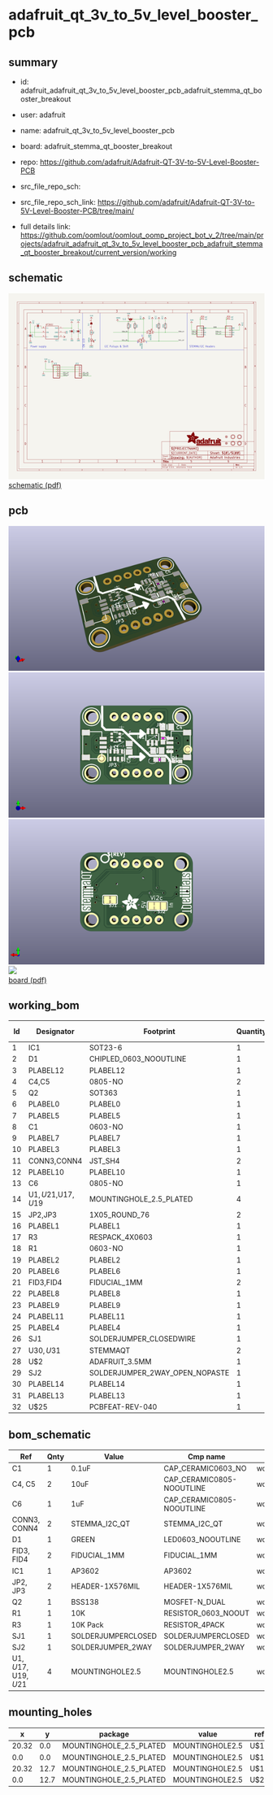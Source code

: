 # adafruit_qt_3v_to_5v_level_booster_pcb
 
## summary 
* id: adafruit_adafruit_qt_3v_to_5v_level_booster_pcb_adafruit_stemma_qt_booster_breakout
* user: adafruit
* name: adafruit_qt_3v_to_5v_level_booster_pcb
* board: adafruit_stemma_qt_booster_breakout
* repo: https://github.com/adafruit/Adafruit-QT-3V-to-5V-Level-Booster-PCB



* src_file_repo_sch: 
* src_file_repo_sch_link: https://github.com/adafruit/Adafruit-QT-3V-to-5V-Level-Booster-PCB/tree/main/
* full details link: https://github.com/oomlout/oomlout_oomp_project_bot_v_2/tree/main/projects/adafruit_adafruit_qt_3v_to_5v_level_booster_pcb_adafruit_stemma_qt_booster_breakout/current_version/working  

## schematic  
![](working_schematic_600.png)  
[schematic (pdf)](working_schematic.pdf) 






















## pcb  
![](working_3d_600.png) 
![](working_3d_front_600.png)  
![](working_3d_back_600.png)  
![](working_600.png)  
[board (pdf)](working.pdf)  

## working_bom
| Id | Designator | Footprint | Quantity | Designation | Supplier and ref |  | None | 
| --- | --- | --- | --- | --- | --- | --- | --- | 
| 1 | IC1 | SOT23-6 | 1 | AP3602/RT9361 |  |  | [''] | 
| 2 | D1 | CHIPLED_0603_NOOUTLINE | 1 | GREEN |  |  | [''] | 
| 3 | PLABEL12 | PLABEL12 | 1 |  |  |  | [''] | 
| 4 | C4,C5 | 0805-NO | 2 | 10uF |  |  | [''] | 
| 5 | Q2 | SOT363 | 1 | BSS138 |  |  | [''] | 
| 6 | PLABEL0 | PLABEL0 | 1 |  |  |  | [''] | 
| 7 | PLABEL5 | PLABEL5 | 1 |  |  |  | [''] | 
| 8 | C1 | 0603-NO | 1 | 0.1uF |  |  | [''] | 
| 9 | PLABEL7 | PLABEL7 | 1 |  |  |  | [''] | 
| 10 | PLABEL3 | PLABEL3 | 1 |  |  |  | [''] | 
| 11 | CONN3,CONN4 | JST_SH4 | 2 | STEMMA_I2C_QT |  |  | [''] | 
| 12 | PLABEL10 | PLABEL10 | 1 |  |  |  | [''] | 
| 13 | C6 | 0805-NO | 1 | 1uF |  |  | [''] | 
| 14 | U$1,U$21,U$17,U$19 | MOUNTINGHOLE_2.5_PLATED | 4 | MOUNTINGHOLE2.5 |  |  | [''] | 
| 15 | JP2,JP3 | 1X05_ROUND_76 | 2 |  |  |  | [''] | 
| 16 | PLABEL1 | PLABEL1 | 1 |  |  |  | [''] | 
| 17 | R3 | RESPACK_4X0603 | 1 | 10K Pack |  |  | [''] | 
| 18 | R1 | 0603-NO | 1 | 10K |  |  | [''] | 
| 19 | PLABEL2 | PLABEL2 | 1 |  |  |  | [''] | 
| 20 | PLABEL6 | PLABEL6 | 1 |  |  |  | [''] | 
| 21 | FID3,FID4 | FIDUCIAL_1MM | 2 | FIDUCIAL_1MM |  |  | [''] | 
| 22 | PLABEL8 | PLABEL8 | 1 |  |  |  | [''] | 
| 23 | PLABEL9 | PLABEL9 | 1 |  |  |  | [''] | 
| 24 | PLABEL11 | PLABEL11 | 1 |  |  |  | [''] | 
| 25 | PLABEL4 | PLABEL4 | 1 |  |  |  | [''] | 
| 26 | SJ1 | SOLDERJUMPER_CLOSEDWIRE | 1 |  |  |  | [''] | 
| 27 | U$30,U$31 | STEMMAQT | 2 |  |  |  | [''] | 
| 28 | U$2 | ADAFRUIT_3.5MM | 1 |  |  |  | [''] | 
| 29 | SJ2 | SOLDERJUMPER_2WAY_OPEN_NOPASTE | 1 |  |  |  | [''] | 
| 30 | PLABEL14 | PLABEL14 | 1 |  |  |  | [''] | 
| 31 | PLABEL13 | PLABEL13 | 1 |  |  |  | [''] | 
| 32 | U$25 | PCBFEAT-REV-040 | 1 |  |  |  | [''] | 


## bom_schematic
| Ref | Qnty | Value | Cmp name | Footprint | Description | Vendor | DNP | 
| --- | --- | --- | --- | --- | --- | --- | --- | 
| C1 | 1 | 0.1uF | CAP_CERAMIC0603_NO | working:0603-NO |  |  |  | 
| C4, C5 | 2 | 10uF | CAP_CERAMIC0805-NOOUTLINE | working:0805-NO |  |  |  | 
| C6 | 1 | 1uF | CAP_CERAMIC0805-NOOUTLINE | working:0805-NO |  |  |  | 
| CONN3, CONN4 | 2 | STEMMA_I2C_QT | STEMMA_I2C_QT | working:JST_SH4 |  |  |  | 
| D1 | 1 | GREEN | LED0603_NOOUTLINE | working:CHIPLED_0603_NOOUTLINE |  |  |  | 
| FID3, FID4 | 2 | FIDUCIAL_1MM | FIDUCIAL_1MM | working:FIDUCIAL_1MM |  |  |  | 
| IC1 | 1 | AP3602 | AP3602 | working:SOT23-6 |  |  |  | 
| JP2, JP3 | 2 | HEADER-1X576MIL | HEADER-1X576MIL | working:1X05_ROUND_76 |  |  |  | 
| Q2 | 1 | BSS138 | MOSFET-N_DUAL | working:SOT363 |  |  |  | 
| R1 | 1 | 10K | RESISTOR_0603_NOOUT | working:0603-NO |  |  |  | 
| R3 | 1 | 10K Pack | RESISTOR_4PACK | working:RESPACK_4X0603 |  |  |  | 
| SJ1 | 1 | SOLDERJUMPERCLOSED | SOLDERJUMPERCLOSED | working:SOLDERJUMPER_CLOSEDWIRE |  |  |  | 
| SJ2 | 1 | SOLDERJUMPER_2WAY | SOLDERJUMPER_2WAY | working:SOLDERJUMPER_2WAY_OPEN_NOPASTE |  |  |  | 
| U$1, U$17, U$19, U$21 | 4 | MOUNTINGHOLE2.5 | MOUNTINGHOLE2.5 | working:MOUNTINGHOLE_2.5_PLATED |  |  |  | 


## mounting_holes
| x | y | package | value | ref | size | 
| --- | --- | --- | --- | --- | --- | 
| 20.32 | 0.0 | MOUNTINGHOLE_2.5_PLATED | MOUNTINGHOLE2.5 | U$1 | m3 | 
| 0.0 | 0.0 | MOUNTINGHOLE_2.5_PLATED | MOUNTINGHOLE2.5 | U$17 | m3 | 
| 20.32 | 12.7 | MOUNTINGHOLE_2.5_PLATED | MOUNTINGHOLE2.5 | U$19 | m3 | 
| 0.0 | 12.7 | MOUNTINGHOLE_2.5_PLATED | MOUNTINGHOLE2.5 | U$21 | m3 | 



